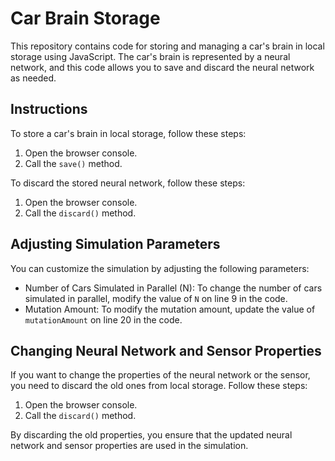 # Car Brain Storage
This repository contains code for storing and managing a car's brain in local storage using JavaScript. The car's brain is represented by a neural network, and this code allows you to save and discard the neural network as needed.

## Instructions
To store a car's brain in local storage, follow these steps:

1. Open the browser console.
2. Call the `save()` method.
   
To discard the stored neural network, follow these steps:

1. Open the browser console.
2. Call the `discard()` method.
   
## Adjusting Simulation Parameters
You can customize the simulation by adjusting the following parameters:

* Number of Cars Simulated in Parallel (N): To change the number of cars simulated in parallel, modify the value of `N` on line 9 in the code.
* Mutation Amount: To modify the mutation amount, update the value of `mutationAmount` on line 20 in the code.

## Changing Neural Network and Sensor Properties
If you want to change the properties of the neural network or the sensor, you need to discard the old ones from local storage. Follow these steps:

1. Open the browser console.
2. Call the `discard()` method.
   
By discarding the old properties, you ensure that the updated neural network and sensor properties are used in the simulation.
